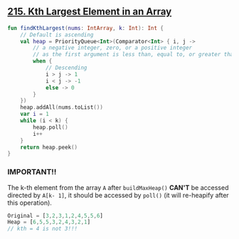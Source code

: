 ## [215. Kth Largest Element in an Array](https://leetcode.com/problems/kth-largest-element-in-an-array/)

```kotlin
fun findKthLargest(nums: IntArray, k: Int): Int {
    // Default is ascending
    val heap = PriorityQueue<Int>(Comparator<Int> { i, j ->
        // a negative integer, zero, or a positive integer 
        // as the first argument is less than, equal to, or greater than the second.
        when {
            // Descending
            i > j -> 1
            i < j -> -1
            else -> 0
        }
    })
    heap.addAll(nums.toList())
    var i = 1
    while (i < k) {
        heap.poll()
        i++
    }
    return heap.peek()
}
```

### IMPORTANT!!
The k-th element from the array `A` after `buildMaxHeap()` **CAN'T** be accessed directed by `A[k- 1]`, it should be accessed by `poll()` (it will re-heapify after this operation).

```js
Original = [3,2,3,1,2,4,5,5,6]
Heap = [6,5,5,3,2,4,3,2,1]
// kth = 4 is not 3!!!
```
